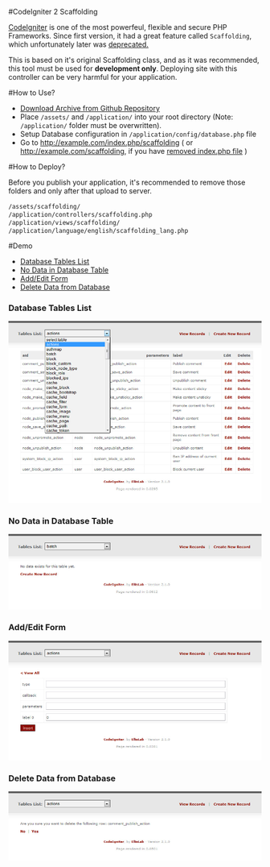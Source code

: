 #CodeIgniter 2 Scaffolding

[CodeIgniter](http://codeigniter.com) is one of the most powerfeul, flexible and secure PHP Frameworks. 
Since first version, it had a great feature called `Scaffolding`, which unfortunately later was [deprecated.](http://codeigniter.com/user_guide/changelog.html)

This is based on it's original Scaffolding class, and as it was recommended, this tool must be used for __development only__. Deploying site with this controller can be very harmful for your application.

#How to Use?

* [Download Archive from Github Repository](https://github.com/Landish/CodeIgniter-2-Scaffolding/archive/master.zip)
* Place `/assets/` and `/application/` into your root directory (Note: `/application/` folder must be overwritten). 
* Setup Database configuration in `/application/config/database.php` file
* Go to http://example.com/index.php/scaffolding ( or http://example.com/scaffolding, if you have [removed index.php file](http://codeigniter.com/user_guide/general/urls.html) )

#How to Deploy?

Before you publish your application, it's recommended to remove those folders and only after that upload to server. 
```
/assets/scaffolding/
/application/controllers/scaffolding.php
/application/views/scaffolding/
/application/language/english/scaffolding_lang.php
```

#Demo
* [Database Tables List](#database-tables-list)
* [No Data in Database Table](#no-data-in-database-table)
* [Add/Edit Form](#addedit-form)
* [Delete Data from Database](#delete-data-from-database)



### Database Tables List
![](https://github.com/Landish/CodeIgniter-2-Scaffolding/raw/master/assets/scaffolding/images/data/tables-list.jpg)

### No Data in Database Table
![](https://github.com/Landish/CodeIgniter-2-Scaffolding/raw/master/assets/scaffolding/images/data/no-data.jpg)

### Add/Edit Form
![](https://github.com/Landish/CodeIgniter-2-Scaffolding/raw/master/assets/scaffolding/images/data/add-form.jpg)

### Delete Data from Database
![](https://github.com/Landish/CodeIgniter-2-Scaffolding/raw/master/assets/scaffolding/images/data/delete.jpg)
